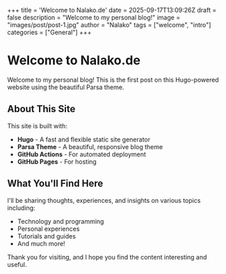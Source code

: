 +++
title = 'Welcome to Nalako.de'
date = 2025-09-17T13:09:26Z
draft = false
description = "Welcome to my personal blog!"
image = "images/post/post-1.jpg"
author = "Nalako"
tags = ["welcome", "intro"]
categories = ["General"]
+++

# Welcome to Nalako.de

Welcome to my personal blog! This is the first post on this Hugo-powered website using the beautiful Parsa theme.

## About This Site

This site is built with:
- **Hugo** - A fast and flexible static site generator
- **Parsa Theme** - A beautiful, responsive blog theme
- **GitHub Actions** - For automated deployment
- **GitHub Pages** - For hosting

## What You'll Find Here

I'll be sharing thoughts, experiences, and insights on various topics including:
- Technology and programming
- Personal experiences
- Tutorials and guides
- And much more!

Thank you for visiting, and I hope you find the content interesting and useful.

